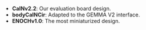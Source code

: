 - **CaINv2.2**: Our evaluation board design.
- **bodyCaINCir**: Adapted to the GEMMA V2 interface.
- **ENOCHv1.0**: The most miniaturized design.
